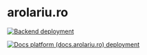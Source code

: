 # arolariu.ro

[![Backend deployment](https://github.com/arolariu/arolariu.ro/actions/workflows/backend-deployment.yml/badge.svg?branch=main)](https://github.com/arolariu/arolariu.ro/actions/workflows/backend-deployment.yml)

[![Docs platform (docs.arolariu.ro) deployment](https://github.com/arolariu/arolariu.ro/actions/workflows/docs.arolariu.ro.yml/badge.svg)](https://github.com/arolariu/arolariu.ro/actions/workflows/docs.arolariu.ro.yml)
